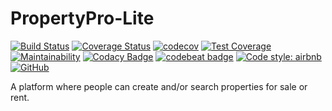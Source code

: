 # PropertyPro-Lite

[![Build Status](https://travis-ci.org/funmi5/PropertyPro-Lite.svg?branch=development)](https://travis-ci.org/funmi5/PropertyPro-Lite)
[![Coverage Status](https://coveralls.io/repos/github/funmi5/PropertyPro-Lite/badge.svg?branch=development)](https://coveralls.io/github/funmi5/PropertyPro-Lite?branch=development)
[![codecov](https://codecov.io/gh/funmi5/PropertyPro-Lite/branch/development/graph/badge.svg)](https://codecov.io/gh/funmi5/PropertyPro-Lite)
[![Test Coverage](https://api.codeclimate.com/v1/badges/aa1fc0ec7bfc11cde5c6/test_coverage)](https://codeclimate.com/github/funmi5/PropertyPro-Lite/test_coverage)
[![Maintainability](https://api.codeclimate.com/v1/badges/aa1fc0ec7bfc11cde5c6/maintainability)](https://codeclimate.com/github/funmi5/PropertyPro-Lite/maintainability)
[![Codacy Badge](https://api.codacy.com/project/badge/Grade/95a3e95068e743d0bc0aa796600be732)](https://app.codacy.com/app/funmi5/PropertyPro-Lite?utm_source=github.com&utm_medium=referral&utm_content=funmi5/PropertyPro-Lite&utm_campaign=Badge_Grade_Dashboard)
[![codebeat badge](https://codebeat.co/badges/0dd52ef8-88fb-4295-bb05-937bae6672a2)](https://codebeat.co/projects/github-com-funmi5-propertypro-lite-development)
[![Code style: airbnb](https://img.shields.io/badge/code%20style-airbnb-blue.svg?style=flat-square)](https://github.com/airbnb/javascript)
[![GitHub](https://img.shields.io/github/license/funmi5/ireporter.svg?style=popout)](https://github.com/funmi5/ireporter/blob/develop/LICENSE)

A platform where people can create and/or search properties for sale or rent.
